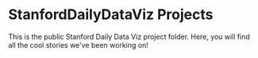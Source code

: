 # StanfordDailyDataViz Projects
This is the public Stanford Daily Data Viz project folder. Here, you will find all the cool stories we've been working on!
